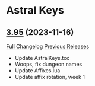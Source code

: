 # Astral Keys

## [3.95](https://github.com/astralguild/AstralKeys/tree/3.95) (2023-11-16)
[Full Changelog](https://github.com/astralguild/AstralKeys/compare/3.94...3.95) [Previous Releases](https://github.com/astralguild/AstralKeys/releases)

- Update AstralKeys.toc  
- Woops, fix dungeon names  
- Update Affixes.lua  
- Update affix rotation, week 1  

